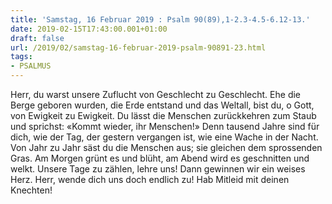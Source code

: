 ```yaml
---
title: 'Samstag, 16 Februar 2019 : Psalm 90(89),1-2.3-4.5-6.12-13.'
date: 2019-02-15T17:43:00.001+01:00
draft: false
url: /2019/02/samstag-16-februar-2019-psalm-90891-23.html
tags: 
- PSALMUS
---
```


Herr, du warst unsere Zuflucht von Geschlecht zu Geschlecht. Ehe die Berge geboren wurden, die Erde entstand und das Weltall, bist du, o Gott, von Ewigkeit zu Ewigkeit. Du lässt die Menschen zurückkehren zum Staub und sprichst: «Kommt wieder, ihr Menschen!» Denn tausend Jahre sind für dich, wie der Tag, der gestern vergangen ist, wie eine Wache in der Nacht. Von Jahr zu Jahr säst du die Menschen aus; sie gleichen dem sprossenden Gras. Am Morgen grünt es und blüht, am Abend wird es geschnitten und welkt. Unsere Tage zu zählen, lehre uns! Dann gewinnen wir ein weises Herz. Herr, wende dich uns doch endlich zu! Hab Mitleid mit deinen Knechten!